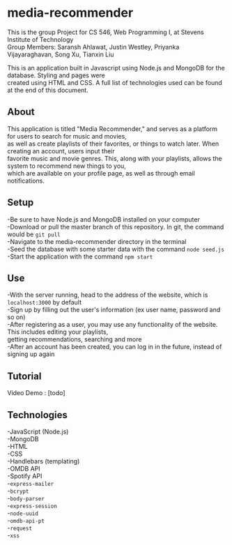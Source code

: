 # media-recommender  
This is the group Project for CS 546, Web Programming I, at Stevens Institute of Technology  
Group Members: Saransh Ahlawat, Justin Westley, Priyanka Vijayaraghavan, Song Xu, Tianxin Liu  
  
This is an application built in Javascript using Node.js and MongoDB for the database. Styling and pages were  
created using HTML and CSS. A full list of technologies used can be found at the end of this document.  
  
## About  
This application is titled "Media Recommender," and serves as a platform for users to search for music and movies,  
as well as create playlists of their favorites, or things to watch later. When creating an account, users input their  
favorite music and movie genres. This, along with your playlists, allows the system to recommend new things to you,  
which are available on your profile page, as well as through email notifications.  
  
## Setup  
-Be sure to have Node.js and MongoDB installed on your computer  
-Download or pull the master branch of this repository. In git, the command would be `git pull`  
-Navigate to the media-recommender directory in the terminal  
-Seed the database with some starter data with the command `node seed.js`  
-Start the application with the command `npm start`  
  
## Use  
-With the server running, head to the address of the website, which is `localhost:3000` by default  
-Sign up by filling out the user's information (ex user name, password and so on)  
-After registering as a user, you may use any functionality of the website. This includes editing your playlists,  
getting recommendations, searching and more  
-After an account has been created, you can log in in the future, instead of signing up again  
  
## Tutorial  
Video Demo : [todo]  
  
## Technologies  
-JavaScript (Node.js)  
-MongoDB  
-HTML  
-CSS  
-Handlebars (templating)  
-OMDB API  
-Spotify API  
-`express-mailer`  
-`bcrypt`  
-`body-parser`  
-`express-session`  
-`node-uuid`  
-`omdb-api-pt`  
-`request`  
-`xss`

